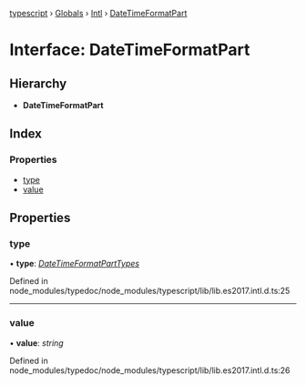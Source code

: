 [typescript](../README.md) › [Globals](../globals.md) › [Intl](../modules/intl.md) › [DateTimeFormatPart](intl.datetimeformatpart.md)

# Interface: DateTimeFormatPart

## Hierarchy

* **DateTimeFormatPart**

## Index

### Properties

* [type](intl.datetimeformatpart.md#type)
* [value](intl.datetimeformatpart.md#value)

## Properties

###  type

• **type**: *[DateTimeFormatPartTypes](../modules/intl.md#datetimeformatparttypes)*

Defined in node_modules/typedoc/node_modules/typescript/lib/lib.es2017.intl.d.ts:25

___

###  value

• **value**: *string*

Defined in node_modules/typedoc/node_modules/typescript/lib/lib.es2017.intl.d.ts:26
